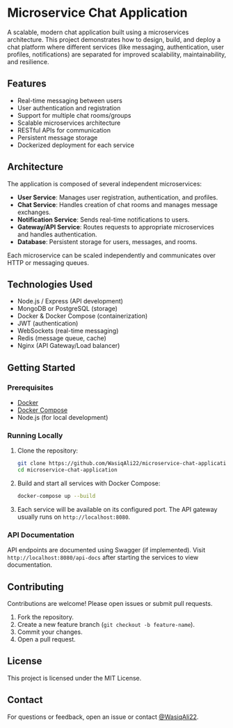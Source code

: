 # Microservice Chat Application

A scalable, modern chat application built using a microservices architecture. This project demonstrates how to design, build, and deploy a chat platform where different services (like messaging, authentication, user profiles, notifications) are separated for improved scalability, maintainability, and resilience.

## Features

- Real-time messaging between users
- User authentication and registration
- Support for multiple chat rooms/groups
- Scalable microservices architecture
- RESTful APIs for communication
- Persistent message storage
- Dockerized deployment for each service

## Architecture

The application is composed of several independent microservices:

- **User Service**: Manages user registration, authentication, and profiles.
- **Chat Service**: Handles creation of chat rooms and manages message exchanges.
- **Notification Service**: Sends real-time notifications to users.
- **Gateway/API Service**: Routes requests to appropriate microservices and handles authentication.
- **Database**: Persistent storage for users, messages, and rooms.

Each microservice can be scaled independently and communicates over HTTP or messaging queues.

## Technologies Used

- Node.js / Express (API development)
- MongoDB or PostgreSQL (storage)
- Docker & Docker Compose (containerization)
- JWT (authentication)
- WebSockets (real-time messaging)
- Redis (message queue, cache)
- Nginx (API Gateway/Load balancer)

## Getting Started

### Prerequisites

- [Docker](https://www.docker.com/)
- [Docker Compose](https://docs.docker.com/compose/)
- Node.js (for local development)

### Running Locally

1. Clone the repository:
   ```bash
   git clone https://github.com/WasiqAli22/microservice-chat-application.git
   cd microservice-chat-application
   ```

2. Build and start all services with Docker Compose:
   ```bash
   docker-compose up --build
   ```

3. Each service will be available on its configured port. The API gateway usually runs on `http://localhost:8080`.

### API Documentation

API endpoints are documented using Swagger (if implemented). Visit `http://localhost:8080/api-docs` after starting the services to view documentation.

## Contributing

Contributions are welcome! Please open issues or submit pull requests.

1. Fork the repository.
2. Create a new feature branch (`git checkout -b feature-name`).
3. Commit your changes.
4. Open a pull request.

## License

This project is licensed under the MIT License.

## Contact

For questions or feedback, open an issue or contact [@WasiqAli22](https://github.com/WasiqAli22).